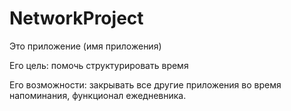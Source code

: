 # NetworkProject
Это приложение (имя приложения)

Его цель: помочь структурировать время

Его возможности: закрывать все другие приложения во время напоминания, функционал ежедневника.
